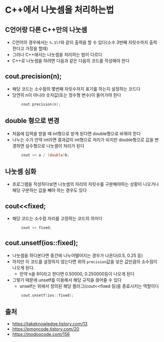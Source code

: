 # C++에서 나눗셈을 처리하는법

## C언어랑 다른 C++만의 나눗셈
- C언어의 경우에서는 `%.3lf`와 같이 출력을 할 수 있다(소수 3번째 자릿수까지 출력한다고 가정을 할때)
- 그러나 C++에서는 나눗셈을 처리하는 법이 다르다
- C++로 나눗셈을 하려면 다음과 같은 다음의 코드를 작성해야 한다

## cout.precision(n);
- 해당 코드는 소수점의 몇번째 자릿수까지 표기를 하는지 설정하는 코드다
- 당연히 n이 아니라 숫자값(또는 정수형 변수)이 들어가야 한다
    ```cpp
        cout.precision(n);
    ```
## double 형으로 변경
- 처음에 입력을 받을 때 int형으로 받게 된다면 double형으로 바꿔야 한다
- 나누는 수가 만약 int라면 결과값이 int형으로 처리가 되지만 double형으로 값을 변경하면 실수형으로 나눗셈이 처리가 된다
    ```cpp
        cout << a / (double)b;
    ```

## 나눗셈 심화
- 프로그램을 작성하다보면 나눗셈의 자리의 자릿수를 구분해야하는 상황이 나오거나 해당 구분하는 값을 빼야 하는 경우도 있다

## cout<<fixed;
- 해당 코드는 소수점 자리를 고정하는 코드의 의미다  
    ```cpp
        cout << fixed;
    ```

## cout.unsetf(ios::fixed);
- 나눗셈을 하다본다면 중간에 나누어떨어지는 경우가 나온다(0.5, 0.25 등)
- 하지만 이 코드를 설정하지 않는다면 위의 `precision`값을 넣은 값만큼의 소수점이 나오게 된다.
    - 만약 n을 6이라고 한다면 0.50000, 0.250000등이 나오게 된다
- 그렇기 때문에 unsetf를 이용해서 해당 규칙을 끊어줄 수 있다
    - unself는 위에서 정의된 해당 플러그(cout<<fixed 등)을 종료시키는 역할이다
    ```cpp
        cout.unsetf(ios::fixed);
    ```

## 출처
- https://takeknowledge.tistory.com/13
- https://pmoncode.tistory.com/20
- https://modoocode.com/156